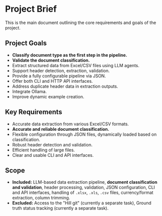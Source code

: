 # Project Brief

This is the main document outlining the core requirements and goals of the project.

## Project Goals
- **Classify document type as the first step in the pipeline.**
- **Validate the document classification.**
- Extract structured data from Excel/CSV files using LLM agents.
- Support header detection, extraction, validation.
- Provide a fully configurable pipeline via JSON.
- Offer both CLI and HTTP API interfaces.
- Address duplicate header data in extraction outputs.
- Integrate Ollama.
- Improve dynamic example creation.

## Key Requirements
- Accurate data extraction from various Excel/CSV formats.
- **Accurate and reliable document classification.**
- Flexible configuration through JSON files, dynamically loaded based on classification.
- Robust header detection and validation.
- Efficient handling of large files.
- Clear and usable CLI and API interfaces.

## Scope
- **Included:** LLM-based data extraction pipeline, **document classification and validation**, header processing, validation, JSON configuration, CLI and API interfaces, handling of `.xlsx`, `.xls`, `.csv` files, currency/format extraction, column trimming.
- **Excluded:** Access to the "Hill git" (currently a separate task), Ground truth status tracking (currently a separate task).
